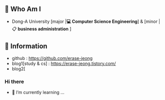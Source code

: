 ## 🌹 Who Am I
- Dong-A University [major |**💻 Computer Science Engineering**] & [minor | 📋 **business administration** ]




## 🌹 Information
- github : https://github.com/erase-jeong
- blog1[study & cs] : https://erase-jeong.tistory.com/
- blog2[


### Hi there
- 🌱 I’m currently learning ...
<!--
**erase-jeong/erase-jeong** is a ✨ _special_ ✨ repository because its `README.md` (this file) appears on your GitHub profile.

Here are some ideas to get you started:

- 🔭 I’m currently working on ...

- 👯 I’m looking to collaborate on ...
- 🤔 I’m looking for help with ...
- 💬 Ask me about ...
- 📫 How to reach me: ...
- 😄 Pronouns: ...
- ⚡ Fun fact: ...
-->
